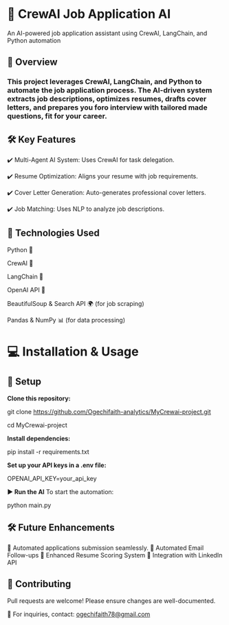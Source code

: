 # 🚀 CrewAI Job Application AI
An AI-powered job application assistant using CrewAI, LangChain, and Python automation

## 🔹 Overview
### This project leverages CrewAI, LangChain, and Python to automate the job application process. The AI-driven system extracts job descriptions, optimizes resumes, drafts cover letters, and prepares you foro interview with tailored made questions, fit for your career.

## 🛠️ Key Features

✔️ Multi-Agent AI System: Uses CrewAI for task delegation.

✔️ Resume Optimization: Aligns your resume with job requirements.

✔️ Cover Letter Generation: Auto-generates professional cover letters.

✔️ Job Matching: Uses NLP to analyze job descriptions.

## 📌 Technologies Used

Python 🐍

CrewAI 🤖

LangChain 🔗

OpenAI API 💬

BeautifulSoup & Search API 🌍 (for job scraping)

Pandas & NumPy 📊 (for data processing)

# 💻 Installation & Usage

## 🔧 Setup

**Clone this repository:**

git clone https://github.com/Ogechifaith-analytics/MyCrewai-project.git

cd MyCrewai-project

**Install dependencies:**

pip install -r requirements.txt

**Set up your API keys in a .env file:**

OPENAI_API_KEY=your_api_key

**▶️ Run the AI**
To start the automation:

python main.py

## 🛠️ Future Enhancements
🚀 Automated applications submission seamlessly.
🚀 Automated Email Follow-ups
🚀 Enhanced Resume Scoring System
🚀 Integration with LinkedIn API


## 🤝 Contributing
Pull requests are welcome! Please ensure changes are well-documented.

📧 For inquiries, contact: ogechifaith78@gmail.com
